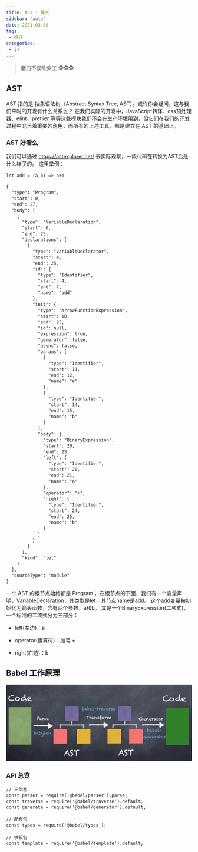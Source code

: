 ```yaml
---
title: AST - 探究
sidebar: 'auto'
date: 2021-03-30
tags:
 - 编译
categories:
 - js
---
```


> 磨刀不误砍柴工 🕵🕵🕵

<!-- more -->

## AST

AST 指的是 抽象语法树（Abstract Syntax Tree, AST）。或许你会疑问，这与我们平时的开发有什么关系么？
在我们实际的开发中，JavaScript转译、css预处理器、elint、pretiier 等等这些模块我们不会在生产环境用到，但它们在我们的开发过程中充当着重要的角色，而所有的上述工具，都是建立在 AST 的基础上。

### AST 好看么
我们可以通过 https://astexplorer.net/ 去实际观察，一段代码在转换为AST后是什么样子的。
这里举例：
```
let add = (a,b) => a+b
```

```
{
  "type": "Program",
  "start": 0,
  "end": 27,
  "body": [
    {
      "type": "VariableDeclaration",
      "start": 0,
      "end": 25,
      "declarations": [
        {
          "type": "VariableDeclarator",
          "start": 4,
          "end": 25,
          "id": {
            "type": "Identifier",
            "start": 4,
            "end": 7,
            "name": "add"
          },
          "init": {
            "type": "ArrowFunctionExpression",
            "start": 10,
            "end": 25,
            "id": null,
            "expression": true,
            "generator": false,
            "async": false,
            "params": [
              {
                "type": "Identifier",
                "start": 11,
                "end": 12,
                "name": "a"
              },
              {
                "type": "Identifier",
                "start": 14,
                "end": 15,
                "name": "b"
              }
            ],
            "body": {
              "type": "BinaryExpression",
              "start": 20,
              "end": 25,
              "left": {
                "type": "Identifier",
                "start": 20,
                "end": 21,
                "name": "a"
              },
              "operator": "+",
              "right": {
                "type": "Identifier",
                "start": 24,
                "end": 25,
                "name": "b"
              }
            }
          }
        }
      ],
      "kind": "let"
    }
  ],
  "sourceType": "module"
}  

```

一个 AST 的根节点始终都是 Program；
在根节点的下面，我们有一个变量声明，VariableDeclaration，其类型是let，其节点name是add。
这个add变量被初始化为箭头函数，含有两个参数，a和b。
其是一个BinaryExpression(二项式)，一个标准的二项式分为三部分：

- left(左边)：a

- operator(运算符)：加号 +

- right(右边)：b

## Babel 工作原理

![](/images/ast_01.png)

### API 总览
```
// 三剑客
const parser = require('@babel/parser').parse;
const traverse = require('@babel/traverse').default;
const generate = require('@babel/generator').default;

// 配套包
const types = require('@babel/types');

// 模板包
const template = require('@babel/template').default;
```